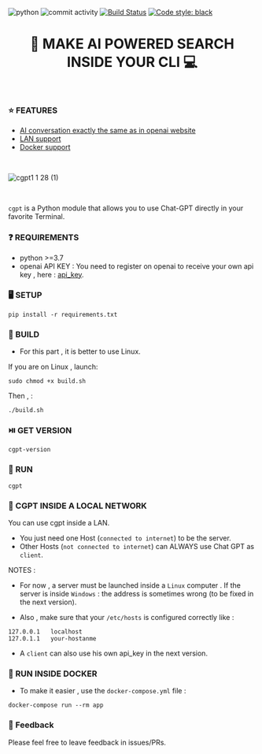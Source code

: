 ![python](https://img.shields.io/badge/Python-3.7-blue.svg)
![commit activity](https://img.shields.io/github/commit-activity/m/ainayves/cgpt?color=blue)
[![Build Status](https://img.shields.io/badge/Build%20status-Passing-green)](https://github.com/ainayves/cgpt/actions)
[![Code style: black](https://img.shields.io/badge/code%20style-black-000000.svg)](https://github.com/psf/black)


<center><h1>🤖 MAKE AI POWERED SEARCH INSIDE YOUR CLI 💻</h1></center>
</br>

### ⭐ FEATURES

- [AI conversation exactly the same as in openai website](#question-requirements)
- [LAN support](#link-cgpt-inside-a-local-network)
- [Docker support](#whale2-run-inside-docker)

</br>

![cgpt1 1 28 (1)](https://user-images.githubusercontent.com/66997516/232239452-27e5c840-5699-44b8-bb28-da8d2dabc64f.gif)

</br>

`cgpt` is a Python module that allows you to use Chat-GPT directly in your favorite Terminal.

### :question: REQUIREMENTS

- python >=3.7
- openai API KEY : 
You need to register on openai to receive your own api key , here : [api_key](https://platform.openai.com/account/api-keys).

### 🖥️ SETUP

```
pip install -r requirements.txt
```

### 🔨 BUILD

- For this part , it is better to use Linux.

If you are on Linux , launch:

```
sudo chmod +x build.sh
```
Then , :

```
./build.sh
```

### ⏯️ GET VERSION 

```
cgpt-version
```

### 🚀 RUN

```
cgpt
```

### :link: CGPT INSIDE A LOCAL NETWORK

You can use cgpt inside a LAN. 

- You just need one Host (`connected to internet`) to be the server.
- Other Hosts (`not connected to internet`) can ALWAYS use Chat GPT as `client`. 

NOTES : 

- For now , a server must be launched inside a `Linux` computer . If the server is inside `Windows` : the address is sometimes wrong (to be fixed in the next version). 

- Also , make sure that your `/etc/hosts` is configured correctly like :

```
127.0.0.1	localhost
127.0.1.1	your-hostanme
```

- A `client` can also use his own api_key in the next version.

### :whale2: RUN INSIDE DOCKER

- To make it easier , use the `docker-compose.yml` file : 

```
docker-compose run --rm app
```

### 💚 Feedback

Please feel free to leave feedback in issues/PRs.

